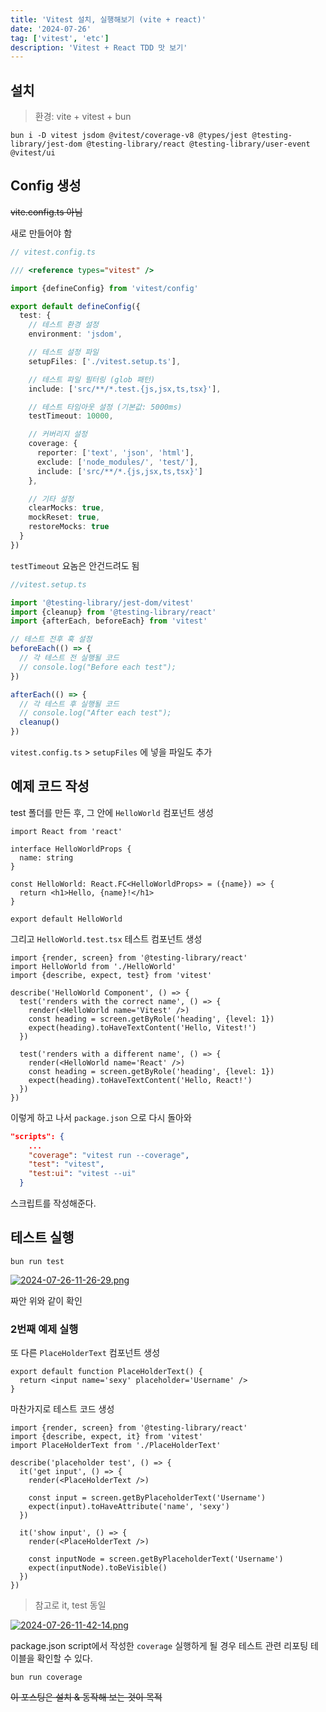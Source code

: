 ```yaml
---
title: 'Vitest 설치, 실행해보기 (vite + react)'
date: '2024-07-26'
tag: ['vitest', 'etc']
description: 'Vitest + React TDD 맛 보기'
---
```


## 설치

> 환경: vite + vitest + bun

```
bun i -D vitest jsdom @vitest/coverage-v8 @types/jest @testing-library/jest-dom @testing-library/react @testing-library/user-event @vitest/ui
```

## Config 생성

~~vite.config.ts 아님~~

새로 만들어야 함

```ts
// vitest.config.ts

/// <reference types="vitest" />

import {defineConfig} from 'vitest/config'

export default defineConfig({
  test: {
    // 테스트 환경 설정
    environment: 'jsdom',

    // 테스트 설정 파일
    setupFiles: ['./vitest.setup.ts'],

    // 테스트 파일 필터링 (glob 패턴)
    include: ['src/**/*.test.{js,jsx,ts,tsx}'],

    // 테스트 타임아웃 설정 (기본값: 5000ms)
    testTimeout: 10000,

    // 커버리지 설정
    coverage: {
      reporter: ['text', 'json', 'html'],
      exclude: ['node_modules/', 'test/'],
      include: ['src/**/*.{js,jsx,ts,tsx}']
    },

    // 기타 설정
    clearMocks: true,
    mockReset: true,
    restoreMocks: true
  }
})
```

`testTimeout` 요놈은 안건드려도 됨

```ts
//vitest.setup.ts

import '@testing-library/jest-dom/vitest'
import {cleanup} from '@testing-library/react'
import {afterEach, beforeEach} from 'vitest'

// 테스트 전후 훅 설정
beforeEach(() => {
  // 각 테스트 전 실행될 코드
  // console.log("Before each test");
})

afterEach(() => {
  // 각 테스트 후 실행될 코드
  // console.log("After each test");
  cleanup()
})
```

`vitest.config.ts` > `setupFiles` 에 넣을 파일도 추가

## 예제 코드 작성

test 폴더를 만든 후, 그 안에 `HelloWorld` 컴포넌트 생성

```tsx
import React from 'react'

interface HelloWorldProps {
  name: string
}

const HelloWorld: React.FC<HelloWorldProps> = ({name}) => {
  return <h1>Hello, {name}!</h1>
}

export default HelloWorld
```

그리고 `HelloWorld.test.tsx` 테스트 컴포넌트 생성

```tsx
import {render, screen} from '@testing-library/react'
import HelloWorld from './HelloWorld'
import {describe, expect, test} from 'vitest'

describe('HelloWorld Component', () => {
  test('renders with the correct name', () => {
    render(<HelloWorld name='Vitest' />)
    const heading = screen.getByRole('heading', {level: 1})
    expect(heading).toHaveTextContent('Hello, Vitest!')
  })

  test('renders with a different name', () => {
    render(<HelloWorld name='React' />)
    const heading = screen.getByRole('heading', {level: 1})
    expect(heading).toHaveTextContent('Hello, React!')
  })
})
```

이렇게 하고 나서 `package.json` 으로 다시 돌아와

```json
"scripts": {
    ...
    "coverage": "vitest run --coverage",
    "test": "vitest",
    "test:ui": "vitest --ui"
  }
```

스크립트를 작성해준다.

## 테스트 실행

```
bun run test
```

[![2024-07-26-11-26-29.png](https://i.postimg.cc/pdYMfDRg/2024-07-26-11-26-29.png)](https://postimg.cc/rdmHcRdJ)

짜안 위와 같이 확인

### 2번째 예제 실행

또 다른 `PlaceHolderText` 컴포넌트 생성

```tsx
export default function PlaceHolderText() {
  return <input name='sexy' placeholder='Username' />
}
```

마찬가지로 테스트 코드 생성

```tsx
import {render, screen} from '@testing-library/react'
import {describe, expect, it} from 'vitest'
import PlaceHolderText from './PlaceHolderText'

describe('placeholder test', () => {
  it('get input', () => {
    render(<PlaceHolderText />)

    const input = screen.getByPlaceholderText('Username')
    expect(input).toHaveAttribute('name', 'sexy')
  })

  it('show input', () => {
    render(<PlaceHolderText />)

    const inputNode = screen.getByPlaceholderText('Username')
    expect(inputNode).toBeVisible()
  })
})
```

> 참고로 it, test 동일

[![2024-07-26-11-42-14.png](https://i.postimg.cc/YqK9zxHS/2024-07-26-11-42-14.png)](https://postimg.cc/pyCR2zyN)

package.json script에서 작성한 `coverage` 실행하게 될 경우 테스트 관련 리포팅 테이블을 확인할 수 있다.

```
bun run coverage
```

~~이 포스팅은 설치 & 동작해 보는 것이 목적~~
